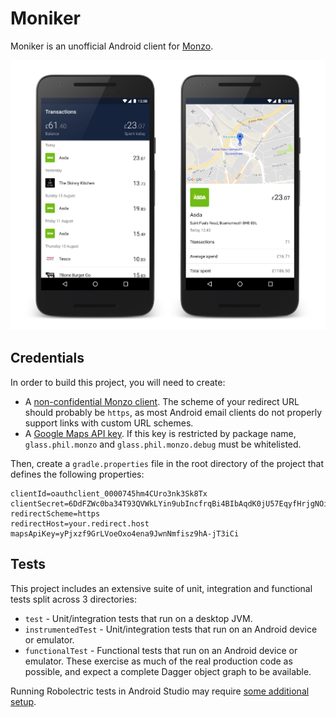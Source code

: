 # Moniker

Moniker is an unofficial Android client for [Monzo][monzo].

![Screenshots](screenshots.png)

## Credentials
In order to build this project, you will need to create:

* A [non-confidential Monzo client][monzo-client]. The scheme of your redirect URL should probably be `https`, as most Android email clients do not properly support links with custom URL schemes.
* A [Google Maps API key][maps-key]. If this key is restricted by package name, `glass.phil.monzo` and `glass.phil.monzo.debug` must be whitelisted.

Then, create a `gradle.properties` file in the root directory of the project that defines the following properties:

```properties
clientId=oauthclient_0000745hm4CUro3nk3Sk8Tx
clientSecret=6DdFZWc0ba34T93QVWkLYin9ubIncfrqBi4BIbAqdK0jU57EqyfHrjgNOiB1AAHkl0YXw6iYqE5k4W61XELHF
redirectScheme=https
redirectHost=your.redirect.host
mapsApiKey=yPjxzf9GrLVoeOxo4ena9JwnNmfisz9hA-jT3iCi
```

## Tests
This project includes an extensive suite of unit, integration and functional tests split across 3 directories:

* `test` - Unit/integration tests that run on a desktop JVM.
* `instrumentedTest` - Unit/integration tests that run on an Android device or emulator.
* `functionalTest` - Functional tests that run on an Android device or emulator. These exercise as much of the real production code as possible, and expect a complete Dagger object graph to be available.

Running Robolectric tests in Android Studio may require [some additional setup][robolectric].

[monzo]: https://monzo.com/
[monzo-client]: https://developers.monzo.com/ 
[maps-key]: https://developers.google.com/maps/documentation/android-api/signup
[robolectric]: http://robolectric.org/getting-started/

